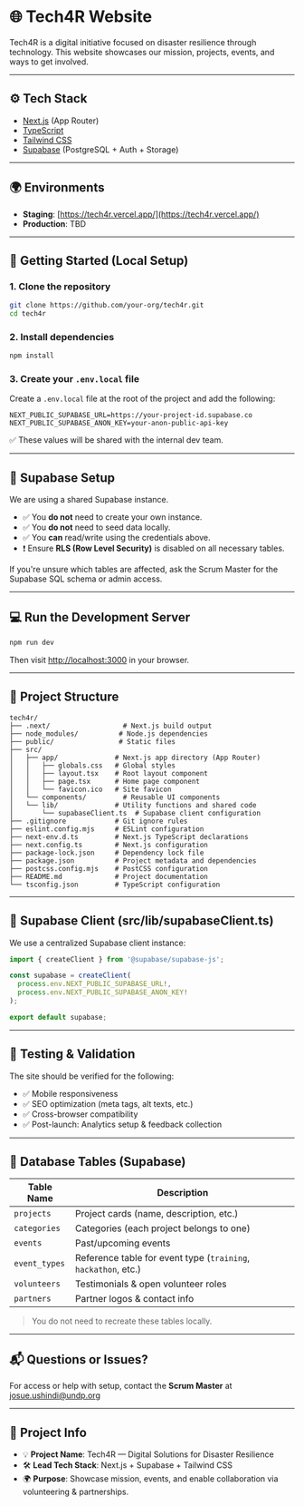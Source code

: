 # 🌐 Tech4R Website

Tech4R is a digital initiative focused on disaster resilience through technology. This website showcases our mission, projects, events, and ways to get involved.

---

## ⚙️ Tech Stack

- [Next.js](https://nextjs.org/) (App Router)
- [TypeScript](https://www.typescriptlang.org/)
- [Tailwind CSS](https://tailwindcss.com/)
- [Supabase](https://supabase.com/) (PostgreSQL + Auth + Storage)

---

## 🌍 Environments

- **Staging**: [https://tech4r.vercel.app/](https://tech4r.vercel.app/)
- **Production**: TBD

---

## 🚀 Getting Started (Local Setup)

### 1. **Clone the repository**

```bash
git clone https://github.com/your-org/tech4r.git
cd tech4r
```

### 2. **Install dependencies**

```bash
npm install
```

### 3. **Create your `.env.local` file**

Create a `.env.local` file at the root of the project and add the following:

```env
NEXT_PUBLIC_SUPABASE_URL=https://your-project-id.supabase.co
NEXT_PUBLIC_SUPABASE_ANON_KEY=your-anon-public-api-key
```

✅ These values will be shared with the internal dev team.

---

## 🧠 Supabase Setup

We are using a shared Supabase instance.

- ✅ You **do not** need to create your own instance.
- ✅ You **do not** need to seed data locally.
- ✅ You **can** read/write using the credentials above.
- ❗ Ensure **RLS (Row Level Security)** is disabled on all necessary tables.

If you're unsure which tables are affected, ask the Scrum Master for the Supabase SQL schema or admin access.

---

## 💻 Run the Development Server

```bash
npm run dev
```

Then visit [http://localhost:3000](http://localhost:3000) in your browser.

---

## 🧩 Project Structure

```
tech4r/
├── .next/                  # Next.js build output
├── node_modules/          # Node.js dependencies
├── public/                # Static files
├── src/
│   ├── app/              # Next.js app directory (App Router)
│   │   ├── globals.css   # Global styles
│   │   ├── layout.tsx    # Root layout component
│   │   ├── page.tsx      # Home page component
│   │   └── favicon.ico   # Site favicon
│   └── components/         # Reusable UI components
│   └── lib/              # Utility functions and shared code
│       └── supabaseClient.ts  # Supabase client configuration
├── .gitignore            # Git ignore rules
├── eslint.config.mjs     # ESLint configuration
├── next-env.d.ts         # Next.js TypeScript declarations
├── next.config.ts        # Next.js configuration
├── package-lock.json     # Dependency lock file
├── package.json          # Project metadata and dependencies
├── postcss.config.mjs    # PostCSS configuration
├── README.md             # Project documentation
└── tsconfig.json         # TypeScript configuration
```

---

## 📡 Supabase Client (src/lib/supabaseClient.ts)

We use a centralized Supabase client instance:

```ts
import { createClient } from '@supabase/supabase-js';

const supabase = createClient(
  process.env.NEXT_PUBLIC_SUPABASE_URL!,
  process.env.NEXT_PUBLIC_SUPABASE_ANON_KEY!
);

export default supabase;
```

---

## 🧪 Testing & Validation

The site should be verified for the following:

- ✅ Mobile responsiveness
- ✅ SEO optimization (meta tags, alt texts, etc.)
- ✅ Cross-browser compatibility
- ✅ Post-launch: Analytics setup & feedback collection

---

## 🧬 Database Tables (Supabase)

| Table Name       | Description                         |
|------------------|-------------------------------------|
| `projects`       | Project cards (name, description, etc.) |
| `categories`     | Categories (each project belongs to one) |
| `events`         | Past/upcoming events                |
| `event_types`    | Reference table for event type (`training`, `hackathon`, etc.) |
| `volunteers`     | Testimonials & open volunteer roles |
| `partners`       | Partner logos & contact info        |

> You do not need to recreate these tables locally.

---

## 📬 Questions or Issues?

For access or help with setup, contact the **Scrum Master** at josue.ushindi@undp.org

---

## 📌 Project Info

- 💡 **Project Name**: Tech4R — Digital Solutions for Disaster Resilience
- 🛠️ **Lead Tech Stack**: Next.js + Supabase + Tailwind CSS
- 🌍 **Purpose**: Showcase mission, events, and enable collaboration via volunteering & partnerships.
